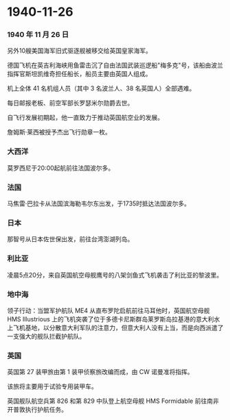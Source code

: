 # 1940-11-26

### 1940 年 11 月 26 日

另外10艘美国海军旧式驱逐舰被移交给英国皇家海军。

德国飞机在英吉利海峡用鱼雷击沉了自由法国武装巡逻船"梅多克"号，该船由波兰指挥官斯坦凯维奇担任船长，船员主要由英国人组成。

机上全体 41 名机组人员（其中 3 名波兰人、38 名英国人）全部遇难。

每日邮报老板、前空军部长罗瑟米尔勋爵去世。

自飞行发展初期起，他一直致力于推动英国航空业的发展。

詹姆斯·莱西被授予杰出飞行勋章一枚。

### 大西洋

莫罗西尼于20:00起航前往法国波尔多。

### 法国

马焦雷·巴拉卡从法国滨海勒韦尔东出发，于1735时抵达法国波尔多。

### 日本

那智号从日本佐世保出发，前往台湾澎湖列岛。

### 利比亚

凌晨5点20分，来自英国航空母舰鹰号的八架剑鱼式飞机袭击了利比亚的黎波里。

### 地中海

领子行动：当盟军护航队 ME4 从直布罗陀启航前往马耳他时，英国航空母舰 HMS
Illustrious
上的飞机突袭了位于多德卡尼斯群岛莱罗斯岛拉基港的意大利水上飞机基地，以分散意大利军队的注意力，但意大利人没有上当，而是向西派遣了一支强大的舰队拦截护航队。

### 英国

英国第 27 装甲旅由第 1 装甲侦察旅改编而成，由 CW 诺曼准将指挥。

该旅将主要用于试验专用装甲车。

英国舰队航空兵第 826 和第 829 中队登上航空母舰 HMS Formidable
前往南非开普敦执行护航任务。